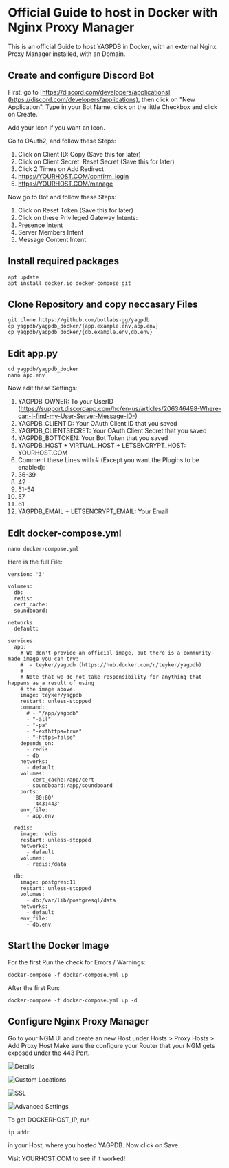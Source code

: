 # Official Guide to host in Docker with Nginx Proxy Manager

This is an official Guide to host YAGPDB in Docker, with an external Nginx Proxy Manager installed, with an Domain.

## Create and configure Discord Bot

First, go to [https://discord.com/developers/applications](https://discord.com/developers/applications), then click on "New Application". 
Type in your Bot Name, click on the little Checkbox and click on Create.

Add your Icon if you want an Icon.

Go to OAuth2, and follow these Steps:
1. Click on Client ID: Copy (Save this for later)
2. Click on Client Secret: Reset Secret (Save this for later)
3. Click 2 Times on Add Redirect
 1. https://YOURHOST.COM/confirm_login
 2. https://YOURHOST.COM/manage

Now go to Bot and follow these Steps:
1. Click on Reset Token (Save this for later)
2. Click on these Privileged Gateway Intents:
 1. Presence Intent
 2. Server Members Intent
 3. Message Content Intent

## Install required packages

```shell
apt update
apt install docker.io docker-compose git
```

## Clone Repository and copy neccasary Files

```shell
git clone https://github.com/botlabs-gg/yagpdb
cp yagpdb/yagpdb_docker/{app.example.env,app.env}
cp yagpdb/yagpdb_docker/{db.example.env,db.env}
```

## Edit app.py
```shell
cd yagpdb/yagpdb_docker
nano app.env
```
Now edit these Settings:
1. YAGPDB_OWNER: To your UserID (https://support.discordapp.com/hc/en-us/articles/206346498-Where-can-I-find-my-User-Server-Message-ID-)
2. YAGPDB_CLIENTID: Your OAuth Client ID that you saved
3. YAGPDB_CLIENTSECRET: Your OAuth Client Secret that you saved
4. YAGPDB_BOTTOKEN: Your Bot Token that you saved
5. YAGPDB_HOST + VIRTUAL_HOST + LETSENCRYPT_HOST: YOURHOST.COM
6. Comment these Lines with # (Except you want the Plugins to be enabled):
 1. 36-39
 2. 42
 3. 51-54
 4. 57
 5. 61
7. YAGPDB_EMAIL + LETSENCRYPT_EMAIL: Your Email

## Edit docker-compose.yml

```shell
nano docker-compose.yml
```

Here is the full File:

```shell
version: '3'

volumes:
  db:
  redis:
  cert_cache:
  soundboard:

networks:
  default:

services:
  app:
    # We don't provide an official image, but there is a community-made image you can try:
    #  - teyker/yagpdb (https://hub.docker.com/r/teyker/yagpdb)
    #
    # Note that we do not take responsibility for anything that happens as a result of using
    # the image above.
    image: teyker/yagpdb
    restart: unless-stopped
    command:
      # - "/app/yagpdb"
      - "-all"
      - "-pa"
      - "-exthttps=true"
      - "-https=false"
    depends_on:
      - redis
      - db
    networks:
      - default
    volumes:
      - cert_cache:/app/cert
      - soundboard:/app/soundboard
    ports:
      - '80:80'
      - '443:443'
    env_file:
      - app.env

  redis:
    image: redis
    restart: unless-stopped
    networks:
      - default
    volumes:
      - redis:/data

  db:
    image: postgres:11
    restart: unless-stopped
    volumes:
      - db:/var/lib/postgresql/data
    networks:
      - default
    env_file:
      - db.env
```

## Start the Docker Image

For the first Run the check for Errors / Warnings:
```shell
docker-compose -f docker-compose.yml up
```

After the first Run:
```shell
docker-compose -f docker-compose.yml up -d
```

## Configure Nginx Proxy Manager

Go to your NGM UI and create an new Host under Hosts > Proxy Hosts > Add Proxy Host
Make sure the configure your Router that your NGM gets exposed under the 443 Port.

![Details](images/image.png)

![Custom Locations](images/image-1.png)

![SSL](images/image-3.png)

![Advanced Settings](images/image-4.png)

To get DOCKERHOST_IP, run
```shell
ip addr
```
in your Host, where you hosted YAGPDB.
Now click on Save.

Visit YOURHOST.COM to see if it worked!
